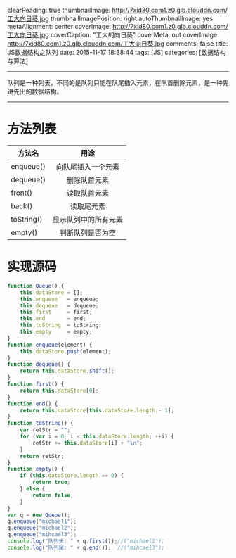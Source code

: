 clearReading: true
thumbnailImage: http://7xid80.com1.z0.glb.clouddn.com/工大向日葵.jpg
thumbnailImagePosition: right
autoThumbnailImage: yes
metaAlignment: center
coverImage: http://7xid80.com1.z0.glb.clouddn.com/工大向日葵.jpg
coverCaption: "工大的向日葵"
coverMeta: out
coverImage: http://7xid80.com1.z0.glb.clouddn.com/工大向日葵.jpg
comments: false
title: JS数据结构之队列
date: 2015-11-17 18:38:44
tags: [JS]
categories: [数据结构与算法]

---
队列是一种列表，不同的是队列只能在队尾插入元素，在队首删除元素，是一种先进先出的数据结构。
<!-- more -->
***
# 方法列表
| 方法名       | 用途          | 
| ------------- |:-------------:| 
| enqueue()    | 向队尾插入一个元素 | 
| dequeue()     | 删除队首元素      | 
| front() | 读取队首元素     |   
| back() | 读取尾元素     |  
| toString() | 显示队列中的所有元素    |  
| empty() | 判断队列是否为空  |  

# 实现源码

``` javascript
function Queue() {
    this.dataStore = [];
    this.enqueue   = enqueue;
    this.dequeue   = dequeue;
    this.first     = first;
    this.end       = end;
    this.toString  = toString;
    this.empty     = empty;
}
function enqueue(element) {
    this.dataStore.push(element);
}
function dequeue() {
    return this.dataStore.shift();
}
function first() {
    return this.dataStore[0];
}
function end() {
    return this.dataStore[this.dataStore.length - 1];
}
function toString() {
    var retStr = "";
    for (var i = 0; i < this.dataStore.length; ++i) {
        retStr += this.dataStore[i] + "\n";
    }
    return retStr;
}
function empty() {
    if (this.dataStore.length == 0) {
        return true;
    } else {
        return false;
    }
}
var q = new Queue();
q.enqueue("michael1");
q.enqueue("michael2");
q.enqueue("mihcael3");
console.log("队列头: " + q.first());//("michael1");
console.log("队列尾: " + q.end());  //("mihcael3");
```



